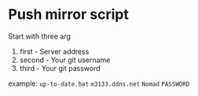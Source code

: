 # Push mirror script

Start with three arg
1) first - Server address
2) second - Your git username
3) third - Your git password

example: `up-to-date.bat` `m3133.ddns.net` `Nomad` `PASSWORD`
